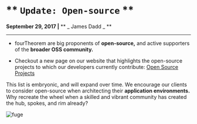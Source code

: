 # ** ` Update: Open-source ` **
**September 29, 2017
|**  ** _ James Dadd _ **
________________________



- fourTheorem are big proponents of **open-source,** and active supporters of the **broader OSS community.**

- Checkout a new page on our website that highlights the open-source projects to which our developers currently contribute:
[Open Source Projects](https://www.fourtheorem.com/open-source)

This list is embryonic, and will expand over time. We encourage our clients to consider open-source when architecting their **application environments.** Why recreate the wheel when a skilled and vibrant community has created the hub, spokes, and rim already?

![fuge](Fuge.png)

